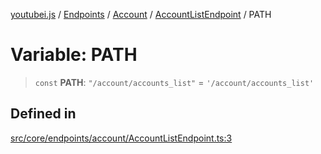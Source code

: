[youtubei.js](../../../../../../../README.md) / [Endpoints](../../../../../README.md) / [Account](../../../README.md) / [AccountListEndpoint](../README.md) / PATH

# Variable: PATH

> `const` **PATH**: `"/account/accounts_list"` = `'/account/accounts_list'`

## Defined in

[src/core/endpoints/account/AccountListEndpoint.ts:3](https://github.com/LuanRT/YouTube.js/blob/305a398158a6cac82e6ef288fed4bf1661c89d52/src/core/endpoints/account/AccountListEndpoint.ts#L3)
